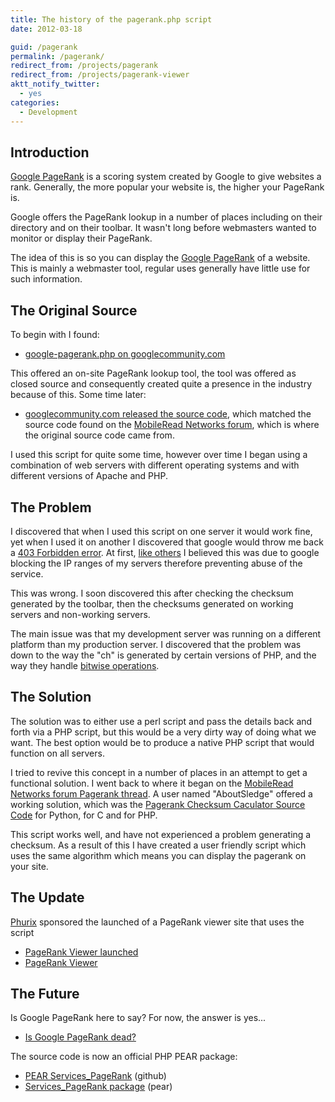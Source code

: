 ```yaml
---
title: The history of the pagerank.php script
date: 2012-03-18

guid: /pagerank
permalink: /pagerank/
redirect_from: /projects/pagerank
redirect_from: /projects/pagerank-viewer
aktt_notify_twitter:
  - yes
categories:
  - Development
---
```


## Introduction

[Google PageRank](http://www.google.com/technology/) is a scoring system created by Google to give websites a rank. 
Generally, the more popular your website is, the higher your PageRank is.

Google offers the PageRank lookup in a number of places including on their directory and on their toolbar. 
It wasn't long before webmasters wanted to monitor or display their PageRank.

The idea of this is so you can display the [Google PageRank](http://en.wikipedia.org/wiki/PageRank) of a website. 
This is mainly a webmaster tool, regular uses generally have little use for such information.

## The Original Source

To begin with I found:
 
* [google-pagerank.php on googlecommunity.com](http://web.archive.org/web/20040816015201/http://www.googlecommunity.com/scripts/google-pagerank.php)

This offered an on-site PageRank lookup tool, the tool was offered as closed source and consequently created quite a 
presence in the industry because of this. Some time later:

* [googlecommunity.com released the source code](http://web.archive.org/web/*/www.googlecommunity.com/scripts/pagerank-source.phps),
 which matched the source code found on the [MobileRead Networks forum](http://www.mobileread.com/forums/showthread.php?t=1670),
  which is where the original source code came from.

I used this script for quite some time, however over time I began using a combination of web servers with different 
operating systems and with different versions of Apache and PHP.

## The Problem

I discovered that when I used this script on one server it would work fine, yet when I used it on another I discovered 
that google would throw me back a [403 Forbidden error](http://www.googlecommunity.com/viewtopic.php?p=109189). At 
first, [like others](http://forums.site5.com/showthread.php?t=3206) I believed this was due to google blocking the IP 
ranges of my servers therefore preventing abuse of the service.

This was wrong. I soon discovered this after checking the checksum generated by the toolbar, then the checksums 
generated on working servers and non-working servers.

The main issue was that my development server was running on a different platform than my production server. I 
discovered that the problem was down to the way the "ch" is generated by certain versions of PHP, and the way they 
handle [bitwise operations](http://www.googlecommunity.com/post-48063.html).

## The Solution

The solution was to either use a perl script and pass the details back and forth via a PHP script, but this would be a 
very dirty way of doing what we want. The best option would be to produce a native PHP script that would function on all
 servers.

I tried to revive this concept in a number of places in an attempt to get a functional solution. I went back to where it
 began on the [MobileRead Networks forum Pagerank thread](http://www.mobileread.com/forums/showthread.php?t=1670&page=19&pp=15).
  A user named "AboutSledge" offered a working solution, which was the [Pagerank Checksum Caculator Source Code](http://web.archive.org/web/20070718095023/http://pagerank.gamesaga.net/)
   for Python, for C and for PHP.

This script works well, and have not experienced a problem generating a checksum. As a result of this I have created a 
user friendly script which uses the same algorithm which means you can display the pagerank on your site.

## The Update

[Phurix](http://www.phurix.co.uk/) sponsored the launched of a PageRank viewer site that uses the script

 * [PageRank Viewer launched](/pagerank-viewer-launch)
 * [PageRank Viewer](http://deaduseful.com/pagerank/)

## The Future

Is Google PageRank here to say? For now, the answer is yes...

* [Is Google PageRank dead?](/is-google-pagerank-dead)

The source code is now an official PHP PEAR package:

 * [PEAR Services_PageRank](https://github.com/pear/Services_PageRank) (github)
 * [Services_PageRank package](http://pear.php.net/package/Services_PageRank) (pear)